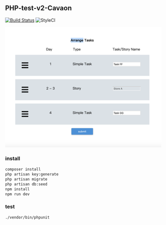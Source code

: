 ## PHP-test-v2-Cavaon
[![Build Status](https://travis-ci.org/dustinhsiao21/PHP-test-v2-Cavaon.svg?branch=master)](https://travis-ci.org/dustinhsiao21/PHP-test-v2-Cavaon)
![StyleCI](https://github.styleci.io/repos/200037175/shield?branch=master)

![demo](./public/images/demo.png)

### install

```
composer install
php artisan key:generate
php artisan migrate
php artisan db:seed
npm install
npm run dev
```

### test
```
./vendor/bin/phpunit
```
